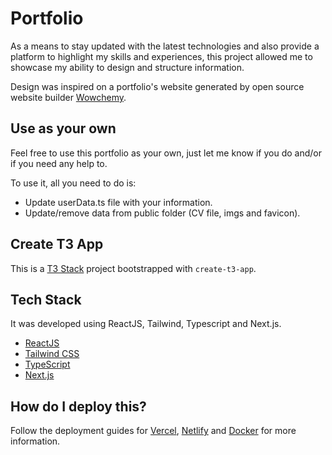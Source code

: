 # Portfolio

As a means to stay updated with the latest technologies and also provide a platform to highlight my skills and experiences, this project allowed me to showcase my ability to design and structure information.

Design was inspired on a portfolio's website generated by open source website builder [Wowchemy](https://github.com/wowchemy/wowchemy-hugo-themes).


## Use as your own

Feel free to use this portfolio as your own, just let me know if you do and/or if you need any help to.

To use it, all you need to do is:
- Update userData.ts file with your information.
- Update/remove data from public folder (CV file, imgs and favicon).

## Create T3 App

This is a [T3 Stack](https://create.t3.gg/) project bootstrapped with `create-t3-app`.

## Tech Stack

It was developed using ReactJS, Tailwind, Typescript and Next.js.

- [ReactJS](https://react.dev/)
- [Tailwind CSS](https://tailwindcss.com)
- [TypeScript](https://www.typescriptlang.org/)
- [Next.js](https://nextjs.org)

## How do I deploy this?

Follow the deployment guides for [Vercel](https://create.t3.gg/en/deployment/vercel), [Netlify](https://create.t3.gg/en/deployment/netlify) and [Docker](https://create.t3.gg/en/deployment/docker) for more information.
